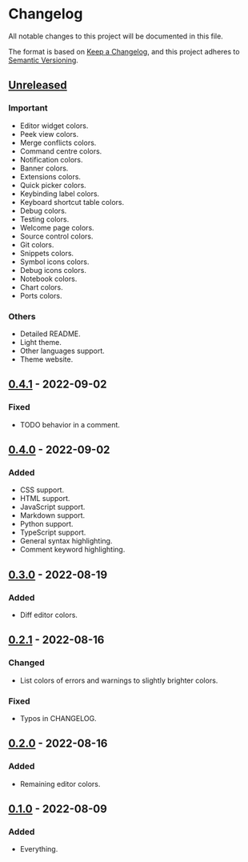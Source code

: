 # Changelog

All notable changes to this project will be documented in this file.

The format is based on [Keep a Changelog](https://keepachangelog.com/en/1.0.0/),
and this project adheres to [Semantic Versioning](https://semver.org/spec/v2.0.0.html).

## [Unreleased]

### Important

- Editor widget colors.
- Peek view colors.
- Merge conflicts colors.
- Command centre colors.
- Notification colors.
- Banner colors.
- Extensions colors.
- Quick picker colors.
- Keybinding label colors.
- Keyboard shortcut table colors.
- Debug colors.
- Testing colors.
- Welcome page colors.
- Source control colors.
- Git colors.
- Snippets colors.
- Symbol icons colors.
- Debug icons colors.
- Notebook colors.
- Chart colors.
- Ports colors.

### Others

- Detailed README.
- Light theme.
- Other languages support.
- Theme website.

## [0.4.1] - 2022-09-02

### Fixed

- TODO behavior in a comment.

## [0.4.0] - 2022-09-02

### Added

- CSS support.
- HTML support.
- JavaScript support.
- Markdown support.
- Python support.
- TypeScript support.
- General syntax highlighting.
- Comment keyword highlighting.

## [0.3.0] - 2022-08-19

### Added

- Diff editor colors.

## [0.2.1] - 2022-08-16

### Changed

- List colors of errors and warnings to slightly brighter colors.

### Fixed

- Typos in CHANGELOG.

## [0.2.0] - 2022-08-16

### Added

- Remaining editor colors.

## [0.1.0] - 2022-08-09

### Added

- Everything.

[unreleased]: https://github.com/psi-chi/illuminate/compare/v0.4.1...HEAD
[0.4.1]: https://github.com/psi-chi/illuminate/compare/v0.4.0...v0.4.1
[0.4.0]: https://github.com/psi-chi/illuminate/compare/v0.3.0...v0.4.0
[0.3.0]: https://github.com/psi-chi/illuminate/compare/v0.2.1...v0.3.0
[0.2.1]: https://github.com/psi-chi/illuminate/compare/v0.2.0...v0.2.1
[0.2.0]: https://github.com/psi-chi/illuminate/compare/v0.1.0...v0.2.0
[0.1.0]: https://github.com/psi-chi/illuminate/releases/tag/v0.1.0

<!-- markdownlint-configure-file {"MD024": false} -->
